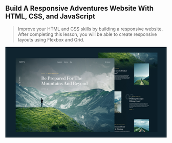 ## Build A Responsive Adventures Website With HTML, CSS, and JavaScript

> Improve your HTML and CSS skills by building a responsive website. After completing this lesson, you will be able to create responsive layouts using Flexbox and Grid.



![Project humbnail](/thumbnail.jpg)
